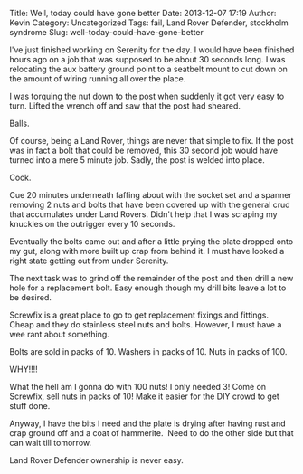 Title: Well, today could have gone better
Date: 2013-12-07 17:19
Author: Kevin
Category: Uncategorized
Tags: fail, Land Rover Defender, stockholm syndrome
Slug: well-today-could-have-gone-better

I've just finished working on Serenity for the day. I would have been
finished hours ago on a job that was supposed to be about 30 seconds
long. I was relocating the aux battery ground point to a seatbelt mount
to cut down on the amount of wiring running all over the place.

I was torquing the nut down to the post when suddenly it got very easy
to turn. Lifted the wrench off and saw that the post had sheared.

Balls.

Of course, being a Land Rover, things are never that simple to fix. If
the post was in fact a bolt that could be removed, this 30 second job
would have turned into a mere 5 minute job. Sadly, the post is welded
into place.

Cock.

Cue 20 minutes underneath faffing about with the socket set and a
spanner removing 2 nuts and bolts that have been covered up with the
general crud that accumulates under Land Rovers. Didn't help that I was
scraping my knuckles on the outrigger every 10 seconds.

Eventually the bolts came out and after a little prying the plate
dropped onto my gut, along with more built up crap from behind it. I
must have looked a right state getting out from under Serenity.

The next task was to grind off the remainder of the post and then drill
a new hole for a replacement bolt. Easy enough though my drill bits
leave a lot to be desired.

Screwfix is a great place to go to get replacement fixings and fittings.
Cheap and they do stainless steel nuts and bolts. However, I must have a
wee rant about something.

Bolts are sold in packs of 10. Washers in packs of 10. Nuts in packs of
100.

WHY!!!!

What the hell am I gonna do with 100 nuts! I only needed 3! Come on
Screwfix, sell nuts in packs of 10! Make it easier for the DIY crowd to
get stuff done.

Anyway, I have the bits I need and the plate is drying after having rust
and crap ground off and a coat of hammerite.  Need to do the other side
but that can wait till tomorrow.

Land Rover Defender ownership is never easy.
